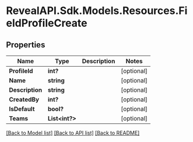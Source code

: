 # RevealAPI.Sdk.Models.Resources.FieldProfileCreate
## Properties

Name | Type | Description | Notes
------------ | ------------- | ------------- | -------------
**ProfileId** | **int?** |  | [optional] 
**Name** | **string** |  | [optional] 
**Description** | **string** |  | [optional] 
**CreatedBy** | **int?** |  | [optional] 
**IsDefault** | **bool?** |  | [optional] 
**Teams** | **List&lt;int?&gt;** |  | [optional] 

[[Back to Model list]](../README.md#documentation-for-models) [[Back to API list]](../README.md#documentation-for-api-endpoints) [[Back to README]](../README.md)

